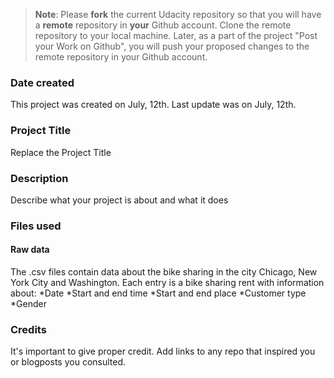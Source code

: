 >**Note**: Please **fork** the current Udacity repository so that you will have a **remote** repository in **your** Github account. Clone the remote repository to your local machine. Later, as a part of the project "Post your Work on Github", you will push your proposed changes to the remote repository in your Github account.

### Date created
This project was created on July, 12th.
Last update was on July, 12th.

### Project Title
Replace the Project Title

### Description
Describe what your project is about and what it does

### Files used
#### Raw data
The .csv files contain data about the bike sharing in the city Chicago, New York City and Washington. Each entry is a bike sharing rent with information about:
*Date
*Start and end time
*Start and end place
*Customer type
*Gender

### Credits
It's important to give proper credit. Add links to any repo that inspired you or blogposts you consulted.


